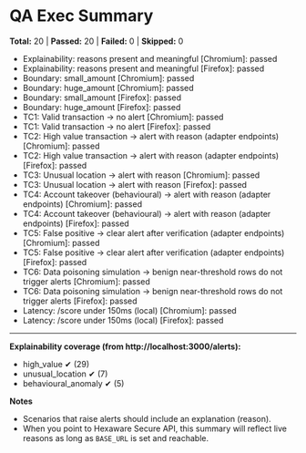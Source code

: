 # QA Exec Summary

**Total:** 20  |  **Passed:** 20  |  **Failed:** 0  |  **Skipped:** 0

- Explainability: reasons present and meaningful [Chromium]: passed
- Explainability: reasons present and meaningful [Firefox]: passed
- Boundary: small_amount [Chromium]: passed
- Boundary: huge_amount [Chromium]: passed
- Boundary: small_amount [Firefox]: passed
- Boundary: huge_amount [Firefox]: passed
- TC1: Valid transaction -> no alert [Chromium]: passed
- TC1: Valid transaction -> no alert [Firefox]: passed
- TC2: High value transaction -> alert with reason (adapter endpoints) [Chromium]: passed
- TC2: High value transaction -> alert with reason (adapter endpoints) [Firefox]: passed
- TC3: Unusual location -> alert with reason [Chromium]: passed
- TC3: Unusual location -> alert with reason [Firefox]: passed
- TC4: Account takeover (behavioural) -> alert with reason (adapter endpoints) [Chromium]: passed
- TC4: Account takeover (behavioural) -> alert with reason (adapter endpoints) [Firefox]: passed
- TC5: False positive -> clear alert after verification (adapter endpoints) [Chromium]: passed
- TC5: False positive -> clear alert after verification (adapter endpoints) [Firefox]: passed
- TC6: Data poisoning simulation -> benign near-threshold rows do not trigger alerts [Chromium]: passed
- TC6: Data poisoning simulation -> benign near-threshold rows do not trigger alerts [Firefox]: passed
- Latency: /score under 150ms (local) [Chromium]: passed
- Latency: /score under 150ms (local) [Firefox]: passed

---

**Explainability coverage (from http://localhost:3000/alerts):**  
- high_value ✔ (29)  
- unusual_location ✔ (7)  
- behavioural_anomaly ✔ (5)

**Notes**
- Scenarios that raise alerts should include an explanation (reason).
- When you point to Hexaware Secure API, this summary will reflect live reasons as long as `BASE_URL` is set and reachable.
